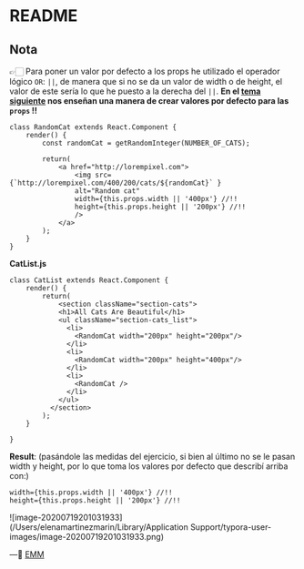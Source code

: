 # README

## Nota

👉🏻 Para poner un valor por defecto a los props he utilizado el operador lógico `OR`: `||`, de manera que si no se da un valor de width o de height, el valor de este sería lo que he puesto a la derecha del `||`. **En el [tema siguiente](https://books.adalab.es/materiales-front-end-j/modulo-3/3_4_componentes_react#valores-por-defecto-de-las-props) nos enseñan una manera de crear valores por defecto para las `props` !!** 

```react
class RandomCat extends React.Component {
    render() {
        const randomCat = getRandomInteger(NUMBER_OF_CATS);
        
        return(
            <a href="http://lorempixel.com">
                <img src={`http://lorempixel.com/400/200/cats/${randomCat}` } 
                alt="Random cat" 
                width={this.props.width || '400px'} //!!
                height={this.props.height || '200px'} //!!
                />            
            </a>
        );
    }
}
```



**CatList.js**

```react
class CatList extends React.Component {
    render() {
        return(
            <section className="section-cats">
            <h1>All Cats Are Beautiful</h1>
            <ul className="section-cats_list">
              <li>
                <RandomCat width="200px" height="200px"/>
              </li>
              <li>
                <RandomCat width="200px" height="400px"/>
              </li>
              <li>
                <RandomCat />
              </li>
            </ul>
          </section>
        );
    }

}
```

**Result**: (pasándole las medidas del ejercicio, si bien al último no se le pasan width y height, por lo que toma los valores por defecto que describí arriba con:)

```react
width={this.props.width || '400px'} //!!
height={this.props.height || '200px'} //!!
```



![image-20200719201031933](/Users/elenamartinezmarin/Library/Application Support/typora-user-images/image-20200719201031933.png)



—🦊 [EMM](https://github.com/elemarmar)